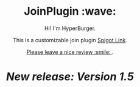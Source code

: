 <h1 align='center'> JoinPlugin :wave:</h1>
<p align='center'>
Hi! I'm HyperBurger.
</p>
<p align='center'>This is a customizable join plugin <a href="https://www.spigotmc.org/resources/join-plugin%E2%98%84%EF%B8%8F-permission-group-join-messages-%E2%9C%A8-motd-maintenance-vanish-mode-1-8-1-17-%E2%9C%85.93449/">Spigot Link</a>.</p>
<p align='center'> <a href="https://www.spigotmc.org/resources/join-plugin%E2%98%84%EF%B8%8F-permission-group-join-messages-%E2%9C%A8-motd-maintenance-vanish-mode-1-8-1-17-%E2%9C%85.93449/">Please leave a nice review :smile: </a>.</p>

<h1 align='center'><i>New release: Version 1.5</i></h1>